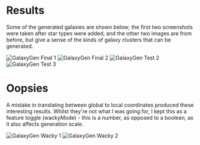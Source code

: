 # Results
Some of the generated galaxies are shown below; the first two screenshots were taken after star types were added, and the other two images are from before, but give a sense of the kinds of galaxy clusters that can be generated.

![GalaxyGen Final 1](https://github.com/user-attachments/assets/13de102b-d411-47f1-b39e-b577adca7351)
![GalaxyGen Final 2](https://github.com/user-attachments/assets/85d9ca5a-40a5-4ea4-bfc5-36654b05dcae)
![GalaxyGen Test 2](https://github.com/user-attachments/assets/9d442d8d-2c16-41dc-bd04-a1c9a91179d5)
![GalaxyGen Test 3](https://github.com/user-attachments/assets/c845e89e-e9ee-4197-8cf1-dd8dea2eb31e)

# Oopsies
A mistake in translating between global to local coordinates produced these interesting results. Whilst they're not what I was going for, I kept this as a feature toggle (wackyMode) - this is a number, as opposed to a boolean, as it also affects generation scale.

![GalaxyGen Wacky 1](https://github.com/user-attachments/assets/645e46a5-0369-421a-b4c0-a1dad017b09e)
![GalaxyGen Wacky 2](https://github.com/user-attachments/assets/04b37e93-459d-4a81-aabb-8fec4045026f)
